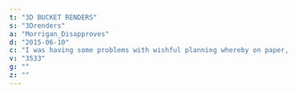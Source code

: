 ```yaml
---
t: "3D BUCKET RENDERS"
s: "3Drenders"
a: "Morrigan_Disapproves"
d: "2015-06-10"
c: "I was having some problems with wishful planning whereby on paper, everything fit exactly and magically where I wanted them to. <strong>So I drew them up on the computer. I'm super excited about this and wanted to share!</strong> Through this, I'm accumulating some to scale, usable models of common bucket parts (that I'm using or have tried out). These might be useful for others who are planning buckets. The mounted container is to hide the mess of wires, powerbar and other stuff. Mounting the heatsinks in PVC wont work here because with four mounting assemblies, the gaping holes would probably make the lid too flimsy. <strong>Instead, they are suspended from the lid by a long screw, washers and aluminum tubing as spacers.</strong> Rather than stacking the light top on a bucket, I'm using a pot lid. The idea is motivated by it serving as in part a reflector and in part proving some partition between the main bucket. You can check out the completed setup in <a href='/u/morrigan_disapproves'>this bucket article</a>, which provides much more information about this particular build. This SB is part of a new trend of DIY custom LEDs, which can give you more freedom on the lighting configuration."
v: "3533"
g: ""
z: ""
---
```

